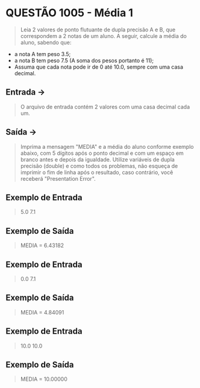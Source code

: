 # QUESTÃO 1005 - Média 1

> Leia 2 valores de ponto flutuante de dupla precisão A e B, que correspondem a 2 notas de um aluno. 
> A seguir, calcule a média do aluno, sabendo que: 
- a nota A tem peso 3.5;
- a nota B tem peso 7.5 (A soma dos pesos portanto é 11); 
- Assuma que cada nota pode ir de 0 até 10.0, sempre com uma casa decimal.

## Entrada ->
> O arquivo de entrada contém 2 valores com uma casa decimal cada um.

## Saída ->
> Imprima a mensagem "MEDIA" e a média do aluno conforme exemplo abaixo, com 5 dígitos após o ponto decimal e com um espaço em branco antes e depois da igualdade. Utilize variáveis de dupla precisão (double) e como todos os problemas, não esqueça de imprimir o fim de linha após o resultado, caso contrário, você receberá "Presentation Error".  

## Exemplo de Entrada
> 5.0
> 7.1

## Exemplo de Saída
> MEDIA = 6.43182

## Exemplo de Entrada
> 0.0
> 7.1

## Exemplo de Saída
> MEDIA = 4.84091

## Exemplo de Entrada
> 10.0
> 10.0

## Exemplo de Saída
> MEDIA = 10.00000
